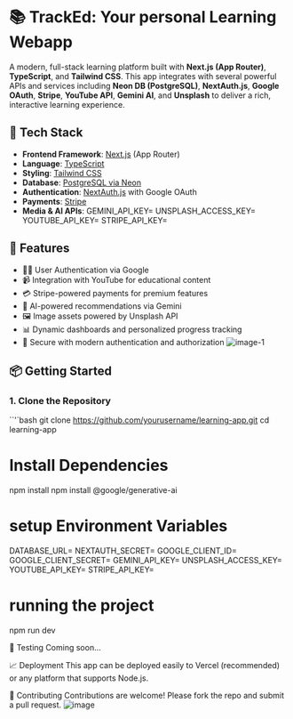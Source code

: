 # 📚 TrackEd: Your personal Learning Webapp

A modern, full-stack learning platform built with **Next.js (App Router)**, **TypeScript**, and **Tailwind CSS**. This app integrates with several powerful APIs and services including **Neon DB (PostgreSQL)**, **NextAuth.js**, **Google OAuth**, **Stripe**, **YouTube API**, **Gemini AI**, and **Unsplash** to deliver a rich, interactive learning experience.

## 🚀 Tech Stack

- **Frontend Framework**: [Next.js](https://nextjs.org/) (App Router)
- **Language**: [TypeScript](https://www.typescriptlang.org/)
- **Styling**: [Tailwind CSS](https://tailwindcss.com/)
- **Database**: [PostgreSQL via Neon](https://neon.tech/)
- **Authentication**: [NextAuth.js](https://next-auth.js.org/) with Google OAuth
- **Payments**: [Stripe](https://stripe.com/)
- **Media & AI APIs**:
GEMINI_API_KEY=
UNSPLASH_ACCESS_KEY=
YOUTUBE_API_KEY=
STRIPE_API_KEY=

## 🧠 Features

- 🧑‍🎓 User Authentication via Google
- 📹 Integration with YouTube for educational content
- 💳 Stripe-powered payments for premium features
- 🧠 AI-powered recommendations via Gemini
- 🖼️ Image assets powered by Unsplash API
- 📊 Dynamic dashboards and personalized progress tracking
- 🔐 Secure with modern authentication and authorization
![image-1](https://github.com/user-attachments/assets/7fde6022-a591-444b-bb04-1ea13dc99b7c)
## 📦 Getting Started

### 1. Clone the Repository

``'`bash
git clone https://github.com/yourusername/learning-app.git
cd learning-app

# Install Dependencies
npm install
npm install @google/generative-ai

# setup Environment Variables
DATABASE_URL=
NEXTAUTH_SECRET=
GOOGLE_CLIENT_ID=
GOOGLE_CLIENT_SECRET=
GEMINI_API_KEY=
UNSPLASH_ACCESS_KEY=
YOUTUBE_API_KEY=
STRIPE_API_KEY=

# running the project
npm run dev

🧪 Testing
Coming soon...

📈 Deployment
This app can be deployed easily to Vercel (recommended) or any platform that supports Node.js.

🤝 Contributing
Contributions are welcome! Please fork the repo and submit a pull request.
![image](https://github.com/user-attachments/assets/8979ad20-86a0-4d72-b7dd-baa74d0c469e)
